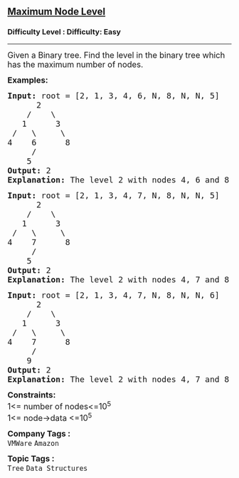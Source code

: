 <h2><a href="https://www.geeksforgeeks.org/problems/maximum-node-level/1?page=1&category=Tree,Binary%20Search%20Tree,DFS,BFS&sortBy=difficulty">Maximum Node Level</a></h2><h3>Difficulty Level : Difficulty: Easy</h3><hr><div class="problems_problem_content__Xm_eO"><p><span style="font-size: 18px;">Given a Binary tree. Find the level in the binary tree which has the maximum number of nodes.</span></p>
<p><span style="font-size: 18px;"><strong>Examples:</strong></span></p>
<pre><span style="font-size: 18px;"><strong>Input:</strong> root = [2, 1, 3, 4, 6, N, 8, N, N, 5]
      2
    /    \ 
   1      3
 /   \     \
4    6      8
     / 
    5<strong>
Output: </strong>2<strong>
Explanation: </strong>The level 2 with nodes 4, 6 and 8 is the level with maximum number of nodes. <br></span></pre>
<pre><span style="font-size: 18px;"><strong>Input:</strong> root = [2, 1, 3, 4, 7, N, 8, N, N, 5]
      2
    /    \ 
   1      3
 /   \     \
4    7      8
     / 
    5<strong>
Output: </strong>2<strong>
Explanation: </strong>The level 2 with nodes 4, 7 and 8 is the level with maximum number of nodes. </span></pre>
<pre><span style="font-size: 18px;"><strong>Input:</strong> root = [2, 1, 3, 4, 7, N, 8, N, N, 6]
      2
    /    \ 
   1      3
 /   \     \
4    7      8
     / 
    9<strong>
Output: </strong>2<strong>
Explanation: </strong>The level 2 with nodes 4, 7 and 8 is the level with maximum number of nodes. </span></pre>
<p><span style="font-size: 18px;"><strong>Constraints:</strong><br>1&lt;= number of nodes&lt;=10<sup>5<br></sup>1&lt;= node-&gt;data &lt;=10<sup>5</sup><sup><br></sup></span></p></div><p><span style=font-size:18px><strong>Company Tags : </strong><br><code>VMWare</code>&nbsp;<code>Amazon</code>&nbsp;<br><p><span style=font-size:18px><strong>Topic Tags : </strong><br><code>Tree</code>&nbsp;<code>Data Structures</code>&nbsp;
